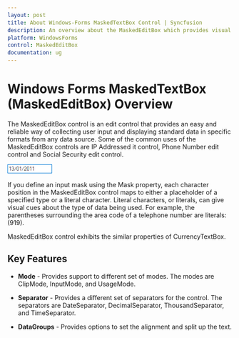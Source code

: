 ```yaml
---
layout: post
title: About Windows-Forms MaskedTextBox Control | Syncfusion
description: An overview about the MaskedEditBox which provides visual cues about the type of data used with the help of Mask provided for the control
platform: WindowsForms
control: MaskedEditBox
documentation: ug
---
```

# Windows Forms MaskedTextBox (MaskedEditBox) Overview

The MaskedEditBox control is an edit control that provides an easy and reliable way of collecting user input and displaying standard data in specific formats from any data source. Some of the common uses of the MaskedEditBox controls are IP Addressed it control, Phone Number edit control and Social Security edit control.


![Overview of Syncfusion MaskedEditBox](MaskedEditBox-images/MarkedEditBox-img1.png)


If you define an input mask using the Mask property, each character position in the MaskedEditBox control maps to either a placeholder of a specified type or a literal character. Literal characters, or literals, can give visual cues about the type of data being used. For example, the parentheses surrounding the area code of a telephone number are literals: (919).

MaskedEditBox control exhibits the similar properties of CurrencyTextBox.

## Key Features

* **Mode** - Provides support to different set of modes. The modes are ClipMode, InputMode, and UsageMode.

* **Separator** - Provides a different set of separators for the control. The separators are DateSeparator, DecimalSeparator, ThousandSeparator, and TimeSeparator.

* **DataGroups** - Provides options to set the alignment and split up the text.
